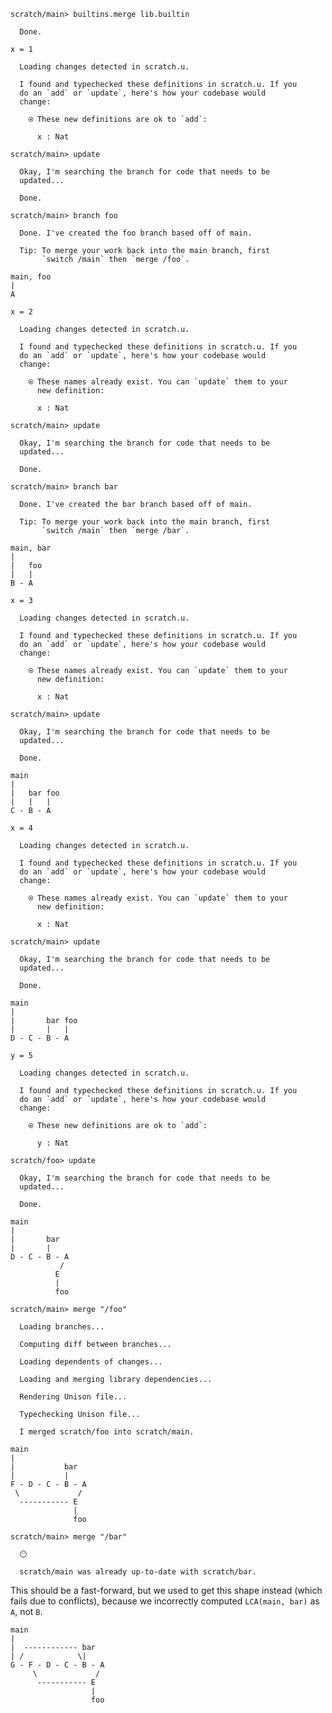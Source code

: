``` ucm
scratch/main> builtins.merge lib.builtin

  Done.
```

``` unison
x = 1
```

``` ucm :added-by-ucm
  Loading changes detected in scratch.u.

  I found and typechecked these definitions in scratch.u. If you
  do an `add` or `update`, here's how your codebase would
  change:

    ⍟ These new definitions are ok to `add`:
    
      x : Nat
```

``` ucm
scratch/main> update

  Okay, I'm searching the branch for code that needs to be
  updated...

  Done.

scratch/main> branch foo

  Done. I've created the foo branch based off of main.

  Tip: To merge your work back into the main branch, first
       `switch /main` then `merge /foo`.
```

``` 
main, foo
|
A
```

``` unison
x = 2
```

``` ucm :added-by-ucm
  Loading changes detected in scratch.u.

  I found and typechecked these definitions in scratch.u. If you
  do an `add` or `update`, here's how your codebase would
  change:

    ⍟ These names already exist. You can `update` them to your
      new definition:
    
      x : Nat
```

``` ucm
scratch/main> update

  Okay, I'm searching the branch for code that needs to be
  updated...

  Done.

scratch/main> branch bar

  Done. I've created the bar branch based off of main.

  Tip: To merge your work back into the main branch, first
       `switch /main` then `merge /bar`.
```

``` 
main, bar
|
|   foo
|   |
B - A
```

``` unison
x = 3
```

``` ucm :added-by-ucm
  Loading changes detected in scratch.u.

  I found and typechecked these definitions in scratch.u. If you
  do an `add` or `update`, here's how your codebase would
  change:

    ⍟ These names already exist. You can `update` them to your
      new definition:
    
      x : Nat
```

``` ucm
scratch/main> update

  Okay, I'm searching the branch for code that needs to be
  updated...

  Done.
```

``` 
main
|
|   bar foo
|   |   |
C - B - A
```

``` unison
x = 4
```

``` ucm :added-by-ucm
  Loading changes detected in scratch.u.

  I found and typechecked these definitions in scratch.u. If you
  do an `add` or `update`, here's how your codebase would
  change:

    ⍟ These names already exist. You can `update` them to your
      new definition:
    
      x : Nat
```

``` ucm
scratch/main> update

  Okay, I'm searching the branch for code that needs to be
  updated...

  Done.
```

``` 
main
|
|       bar foo
|       |   |
D - C - B - A
```

``` unison
y = 5
```

``` ucm :added-by-ucm
  Loading changes detected in scratch.u.

  I found and typechecked these definitions in scratch.u. If you
  do an `add` or `update`, here's how your codebase would
  change:

    ⍟ These new definitions are ok to `add`:
    
      y : Nat
```

``` ucm
scratch/foo> update

  Okay, I'm searching the branch for code that needs to be
  updated...

  Done.
```

``` 
main
|
|       bar
|       |
D - C - B - A
           /
          E
          |
          foo
```

``` ucm
scratch/main> merge "/foo"

  Loading branches...

  Computing diff between branches...

  Loading dependents of changes...

  Loading and merging library dependencies...

  Rendering Unison file...

  Typechecking Unison file...

  I merged scratch/foo into scratch/main.
```

``` 
main
|
|           bar
|           |
F - D - C - B - A
 \             /
  ----------- E
              |
              foo
```

``` ucm
scratch/main> merge "/bar"

  😶

  scratch/main was already up-to-date with scratch/bar.
```

This should be a fast-forward, but we used to get this shape instead (which fails due to conflicts), because we
incorrectly computed `LCA(main, bar)` as `A`, not `B`.

``` 
main
|
|  ------------ bar
| /            \|
G - F - D - C - B - A
     \             /
      ----------- E
                  |
                  foo
```
